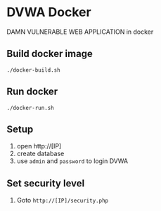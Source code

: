 # DVWA Docker

DAMN VULNERABLE WEB APPLICATION in docker

## Build docker image

	./docker-build.sh

## Run docker

	./docker-run.sh
	
## Setup

1. open http://[IP]
2. create database
3. use `admin` and `password` to login DVWA

## Set security level

1. Goto `http://[IP]/security.php`